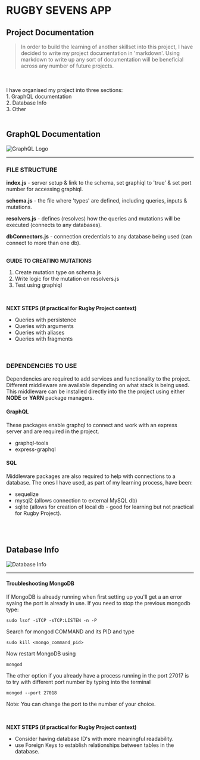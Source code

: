 # **RUGBY SEVENS APP**
## **Project Documentation** 

> In order to build the learning of another skillset into this project, I have decided to write my project documentation in 'markdown'. Using markdown to write up any sort of documentation will be beneficial across any number of future projects.

<br>
<br>
I have organised my project into three sections:<br>
1. GraphQL documentation <br>
2. Database Info<br>
3. Other

<br>
<br>

## **GraphQL Documentation**  
![GraphQL Logo](/images/graphql-logo-sm.png)

---


### **FILE STRUCTURE**
**index.js** - server setup & link to the schema, set graphiql to 'true' & set port number for accessing graphiql.

**schema.js** - the file where 'types' are defined, including queries, inputs & mutations. 

**resolvers.js** - defines (resolves) how the queries and mutations will be executed (connects to any databases).

**dbConnectors.js** - connection credentials to any database being used (can connect to more than one db).
<br>
<br>

**GUIDE TO CREATING MUTATIONS**
1. Create mutation type on schema.js
2. Write logic for the mutation on resolvers.js
3. Test using graphiql

<br>

**NEXT STEPS (if practical for Rugby Project context)**
* Queries with persistence
* Queries with arguments
* Queries with aliases
* Queries with fragments

<br>

### **DEPENDENCIES TO USE**
Dependencies are required to add services and functionality to the project. Different middleware are available depending on what stack is being used. This middleware can be installed directly into the the project using either **NODE** or **YARN** package managers.

#### GraphQL
These packages enable graphql to connect and work with an express server and are required in the project.

* graphql-tools
* express-graphql

#### SQL
Middleware packages are also required to help with connections to a database. The ones I have used, as part of my learning process, have been:
* sequelize
* mysql2 (allows connection to external MySQL db)
* sqlite (allows for creation of local db - good for learning but not practical for Rugby Project).



<br>
<br>

## **Database Info**  
![Database Info](/images/database-sm.png)

---


#### Troubleshooting MongoDB
If MongoDB is already running when first setting up you'll get a an error syaing the port is already in use. If you need to stop the previous mongodb type:
```
sudo lsof -iTCP -sTCP:LISTEN -n -P
```
Search for mongod COMMAND and its PID and type
```
sudo kill <mongo_command_pid>
```
Now restart MongoDB using
```
mongod
```
The other option if you already have a process running in the port 27017 is to try with different port number by typing into the terminal
```
mongod --port 27018
```
Note: You can change the port to the number of your choice.

<br>

**NEXT STEPS (if practical for Rugby Project context)**

* Consider having database ID's with more meaningful readability.
* use Foreign Keys to establish relationships between tables in the database.